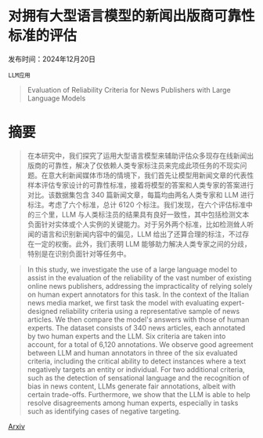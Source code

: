 # 对拥有大型语言模型的新闻出版商可靠性标准的评估

发布时间：2024年12月20日

`LLM应用`

> Evaluation of Reliability Criteria for News Publishers with Large Language Models

# 摘要

> 在本研究中，我们探究了运用大型语言模型来辅助评估众多现存在线新闻出版商的可靠性，解决了仅依赖人类专家标注员来完成此项任务的不现实问题。在意大利新闻媒体市场的情境下，我们首先让模型用新闻文章的代表性样本评估专家设计的可靠性标准，接着将模型的答案和人类专家的答案进行对比。该数据集包含 340 篇新闻文章，每篇均由两名人类专家和 LLM 进行标注。考虑了六个标准，总计 6120 个标注。我们发现，在六个评估标准中的三个里，LLM 与人类标注员的结果具有良好一致性，其中包括检测文本负面针对实体或个人实例的关键能力。对于另外两个标准，比如检测耸人听闻的语言和识别新闻内容中的偏见，LLM 给出了还算合理的标注，不过存在一定的权衡。此外，我们表明 LLM 能够助力解决人类专家之间的分歧，特别是在识别负面针对等任务中。

> In this study, we investigate the use of a large language model to assist in the evaluation of the reliability of the vast number of existing online news publishers, addressing the impracticality of relying solely on human expert annotators for this task. In the context of the Italian news media market, we first task the model with evaluating expert-designed reliability criteria using a representative sample of news articles. We then compare the model's answers with those of human experts. The dataset consists of 340 news articles, each annotated by two human experts and the LLM. Six criteria are taken into account, for a total of 6,120 annotations. We observe good agreement between LLM and human annotators in three of the six evaluated criteria, including the critical ability to detect instances where a text negatively targets an entity or individual. For two additional criteria, such as the detection of sensational language and the recognition of bias in news content, LLMs generate fair annotations, albeit with certain trade-offs. Furthermore, we show that the LLM is able to help resolve disagreements among human experts, especially in tasks such as identifying cases of negative targeting.

[Arxiv](https://arxiv.org/abs/2412.15896)